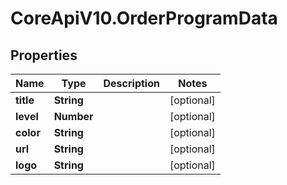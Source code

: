 # CoreApiV10.OrderProgramData

## Properties
Name | Type | Description | Notes
------------ | ------------- | ------------- | -------------
**title** | **String** |  | [optional] 
**level** | **Number** |  | [optional] 
**color** | **String** |  | [optional] 
**url** | **String** |  | [optional] 
**logo** | **String** |  | [optional] 


